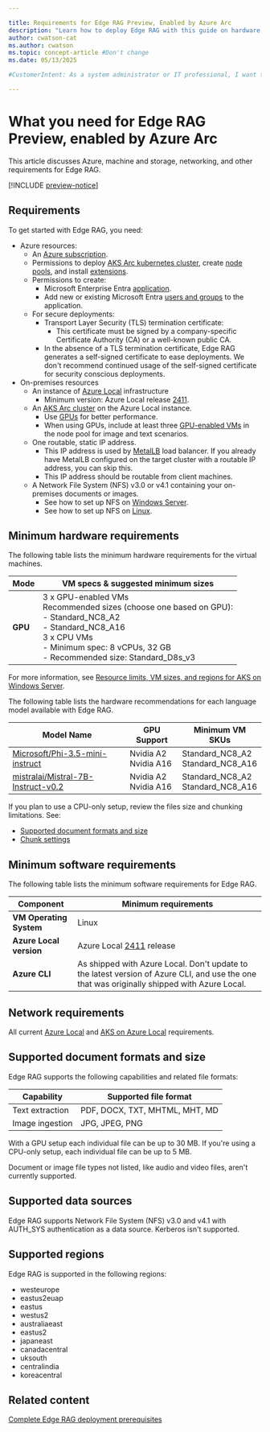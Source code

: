 ```yaml
---

title: Requirements for Edge RAG Preview, Enabled by Azure Arc
description: "Learn how to deploy Edge RAG with this guide on hardware, software, networking, and configuration requirements for success."
author: cwatson-cat
ms.author: cwatson
ms.topic: concept-article #Don't change
ms.date: 05/13/2025

#CustomerIntent: As a system administrator or IT professional, I want to understand the hardware, software, networking, and configuration requirements for deploying Edge RAG so that I can ensure my infrastructure meets the prerequisites for a successful deployment and operation.

---
```


# What you need for Edge RAG Preview, enabled by Azure Arc

This article discusses Azure, machine and storage, networking, and other requirements for Edge RAG.

[!INCLUDE [preview-notice](includes/preview-notice.md)]

## Requirements

To get started with Edge RAG, you need:

- Azure resources:
  - An [Azure subscription](https://azure.microsoft.com/pricing/details/search/).
  - Permissions to deploy [AKS Arc kubernetes cluster](/azure/aks/hybrid/aks-create-clusters-portal), create [node pools](/azure/aks/hybrid/manage-node-pools), and install [extensions](/azure/azure-arc/kubernetes/extensions-release).
  - Permissions to create: 
    - Microsoft Enterprise Entra [application](/entra/identity/enterprise-apps/add-application-portal).
    - Add new or existing Microsoft Entra [users and groups](/entra/identity/enterprise-apps/add-application-portal-assign-users) to the application.
  - For secure deployments:
    - Transport Layer Security (TLS) termination certificate: 
      - This certificate must be signed by a company-specific Certificate Authority (CA) or a well-known public CA.
    - In the absence of a TLS termination certificate, Edge RAG generates a self-signed certificate to ease deployments. We don't recommend continued usage of the self-signed certificate for security conscious deployments.
- On-premises resources
  - An instance of [Azure Local](https://techcommunity.microsoft.com/blog/azurearcblog/introducing-azure-local-cloud-infrastructure-for-distributed-locations-enabled-b/4296017) infrastructure
    - Minimum version: Azure Local release [2411](/azure/azure-local/whats-new).
  - An [AKS Arc cluster](/azure/aks/hybrid/aks-create-clusters-portal) on the Azure Local instance.
    - Use [GPUs](/azure/aks/hybrid/deploy-gpu-node-pool) for better performance.
    - When using GPUs, include at least three [GPU-enabled VMs](/azure/azure-local/manage/gpu-preparation) in the node pool for image and text scenarios.
  - One routable, static IP address.
    - This IP address is used by [MetalLB](/azure/aks/hybrid/deploy-load-balancer-portal) load balancer. If you already have MetalLB configured on the target cluster with a routable IP address, you can skip this.
    - This IP address should be routable from client machines.
  - A Network File System (NFS) v3.0 or v4.1 containing your on-premises documents or images.
    - See how to set up NFS on [Windows Server](/windows-server/storage/nfs/deploy-nfs).
    - See how to set up NFS on [Linux](https://linuxconfig.org/how-to-configure-nfs-on-linux).

## Minimum hardware requirements

The following table lists the minimum hardware requirements for the virtual machines. 

| **Mode** | **VM specs & suggested minimum sizes** |
|---|---|
| **GPU** | 3 x GPU-enabled VMs </br>Recommended sizes (choose one based on GPU):</br>- Standard_NC8_A2<br>- Standard_NC8_A16<br>3 x CPU VMs<br> - Minimum spec: 8 vCPUs, 32 GB<br>- Recommended size: Standard_D8s_v3|

For more information, see [Resource limits, VM sizes, and regions for AKS on Windows Server](/azure/aks/hybrid/concepts-support).

The following table lists the hardware recommendations for each language model available with Edge RAG.

| **Model Name**                        | **GPU Support** | **Minimum VM SKUs**      |
|----------------------------------------|-----------------|--------------------------|
| [Microsoft/Phi-3.5-mini-instruct](https://huggingface.co/microsoft/Phi-3.5-mini-instruct)| Nvidia A2<br>Nvidia A16       | Standard_NC8_A2 <br>Standard_NC8_A16         |
| [mistralai/Mistral-7B-Instruct-v0.2](https://huggingface.co/mistralai/Mistral-7B-Instruct-v0.2)     | Nvidia A2<br>Nvidia A16      | Standard_NC8_A2 <br>Standard_NC8_A16         |


If you plan to use a CPU-only setup, review the files size and chunking limitations. See:
- [Supported document formats and size](#supported-document-formats-and-size)
- [Chunk settings](build-chat-solution-overview.md#chunk-settings)

## Minimum software requirements

The following table lists the minimum software requirements for Edge RAG.

| **Component** | **Minimum requirements** |
|---|---|
| **VM Operating System** |Linux|
| **Azure Local version** | Azure Local [2411](/azure/azure-local/whats-new) release |
| **Azure CLI** | As shipped with Azure Local. Don't update to the latest version of Azure CLI, and use the one that was originally shipped with Azure Local. |

## Network requirements

All current [Azure Local](/azure/azure-local/concepts/firewall-requirements) and [AKS on Azure Local](/azure/aks/hybrid/aks-hci-network-system-requirements) requirements.

## Supported document formats and size

Edge RAG supports the following capabilities and related file formats:

| **Capability** | **Supported file format** |
|---|---|
| Text extraction | PDF, DOCX, TXT, MHTML, MHT, MD |
| Image ingestion | JPG, JPEG, PNG |

With a GPU setup each individual file can be up to 30 MB. If you're using a CPU-only setup, each individual file can be up to 5 MB.

Document or image file types not listed, like audio and video files, aren't currently supported.

## Supported data sources

Edge RAG supports Network File System (NFS) v3.0  and v4.1 with AUTH_SYS authentication as a data source. Kerberos isn't supported.

## Supported regions

Edge RAG is supported in the following regions:

- westeurope
- eastus2euap
- eastus
- westus2
- australiaeast
- eastus2
- japaneast
- canadacentral
- uksouth
- centralindia
- koreacentral

## Related content

[Complete Edge RAG deployment prerequisites](complete-prerequisites.md)